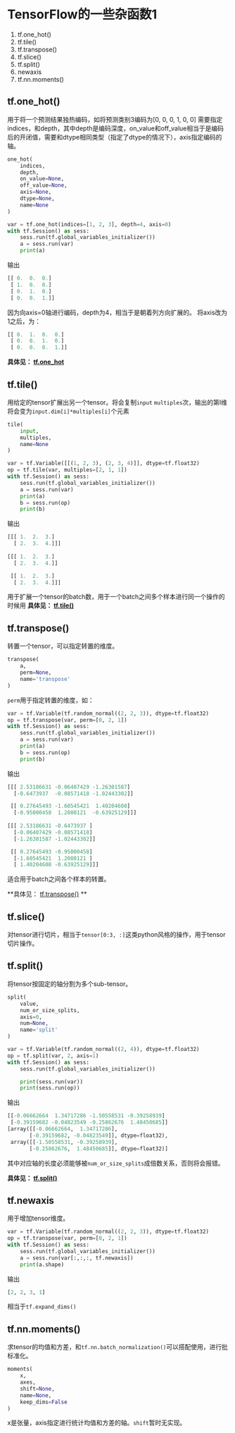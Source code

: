 # TensorFlow的一些杂函数1
1. tf.one_hot()
2. tf.tile()
3. tf.transpose()
4. tf.slice()
5. tf.split()
6. newaxis
7. tf.nn.moments()


## tf.one_hot()
用于将一个预测结果独热编码，如将预测类别3编码为[0, 0, 0, 1, 0, 0]
需要指定indices，和depth，其中depth是编码深度，on_value和off_value相当于是编码后的开闭值，需要和dtype相同类型（指定了dtype的情况下），axis指定编码的轴。
```python
one_hot(
    indices,
    depth,
    on_value=None,
    off_value=None,
    axis=None,
    dtype=None,
    name=None
)
```

```python
var = tf.one_hot(indices=[1, 2, 3], depth=4, axis=0)
with tf.Session() as sess:
    sess.run(tf.global_variables_initializer())
    a = sess.run(var)
    print(a)
```
输出
```python
[[ 0.  0.  0.]
 [ 1.  0.  0.]
 [ 0.  1.  0.]
 [ 0.  0.  1.]]
```
因为向axis=0轴进行编码，depth为4，相当于是朝着列方向扩展的。
将axis改为1之后，为：
```python
[[ 0.  1.  0.  0.]
 [ 0.  0.  1.  0.]
 [ 0.  0.  0.  1.]]
```
**具体见： [tf.one_hot][1]**

## tf.tile()
用给定的tensor扩展出另一个tensor。将会复制`input` `multiples`次，输出的第I维将会变为`input.dim[i]*multiples[i]`个元素
```python
tile(
    input,
    multiples,
    name=None
)
```

```python
var = tf.Variable([[(1, 2, 3), (2, 3, 4)]], dtype=tf.float32)
op = tf.tile(var, multiples=[2, 1, 1])
with tf.Session() as sess:
    sess.run(tf.global_variables_initializer())
    a = sess.run(var)
    print(a)
    b = sess.run(op)
    print(b)
```
输出
```python
[[[ 1.  2.  3.]
  [ 2.  3.  4.]]]
  
[[[ 1.  2.  3.]
  [ 2.  3.  4.]]

 [[ 1.  2.  3.]
  [ 2.  3.  4.]]]
```
用于扩展一个tensor的batch数，用于一个batch之间多个样本进行同一个操作的时候用
**具体见： [tf.tile()][2]**


## tf.transpose()
转置一个tensor，可以指定转置的维度。
```python
transpose(
    a,
    perm=None,
    name='transpose'
)
```
`perm`用于指定转置的维度，如：

```python
var = tf.Variable(tf.random_normal((2, 2, 3)), dtype=tf.float32)
op = tf.transpose(var, perm=[0, 2, 1])
with tf.Session() as sess:
    sess.run(tf.global_variables_initializer())
    a = sess.run(var)
    print(a)
    b = sess.run(op)
    print(b)
```
输出
```python
[[[ 2.53186631 -0.06407429 -1.26301587]
  [-0.6473937  -0.08571418 -1.02443302]]

 [[ 0.27645493 -1.60545421  1.40204608]
  [-0.95000458  1.2080121  -0.63925129]]]
  
[[[ 2.53186631 -0.6473937 ]
  [-0.06407429 -0.08571418]
  [-1.26301587 -1.02443302]]

 [[ 0.27645493 -0.95000458]
  [-1.60545421  1.2080121 ]
  [ 1.40204608 -0.63925129]]]
```
适合用于batch之间各个样本的转置。

**具体见： [tf.transpose()][3] **

## tf.slice()
对tensor进行切片，相当于`tensor[0:3, :]`这类python风格的操作，用于tensor切片操作。

## tf.split()
将tensor按固定的轴分割为多个sub-tensor。
```python
split(
    value,
    num_or_size_splits,
    axis=0,
    num=None,
    name='split'
)
```

```python
var = tf.Variable(tf.random_normal((2, 4)), dtype=tf.float32)
op = tf.split(var, 2, axis=1)
with tf.Session() as sess:
    sess.run(tf.global_variables_initializer())

    print(sess.run(var))
    print(sess.run(op))
```
输出
```python
[[-0.06662664  1.34717286 -1.50558531 -0.39258939]
 [-0.39159682 -0.04823549 -0.25862676  1.48450685]]
[array([[-0.06662664,  1.34717286],
       [-0.39159682, -0.04823549]], dtype=float32), 
 array([[-1.50558531, -0.39258939],
       [-0.25862676,  1.48450685]], dtype=float32)]
```
其中对应轴的长度必须能够被`num_or_size_splits`成倍数关系，否则将会报错。

**具体见： [tf.split()][4]**


## tf.newaxis
用于增加tensor维度。
```python
var = tf.Variable(tf.random_normal((2, 2, 3)), dtype=tf.float32)
op = tf.transpose(var, perm=[0, 2, 1])
with tf.Session() as sess:
    sess.run(tf.global_variables_initializer())
    a = sess.run(var[:,:,:, tf.newaxis])
    print(a.shape)
```
输出
```python
[2, 2, 3, 1]
```
相当于`tf.expand_dims()`

## tf.nn.moments()
求tensor的均值和方差，和`tf.nn.batch_normalization()`可以搭配使用，进行批标准化。
```python
moments(
    x,
    axes,
    shift=None,
    name=None,
    keep_dims=False
)
```
x是张量，axis指定进行统计均值和方差的轴。`shift`暂时无实现。



[1]: http://devdocs.io/tensorflow~python/tf/one_hot
[2]: http://devdocs.io/tensorflow~python/tf/tile
[3]: http://devdocs.io/tensorflow~python/tf/transpose
[4]: http://devdocs.io/tensorflow~python/tf/split